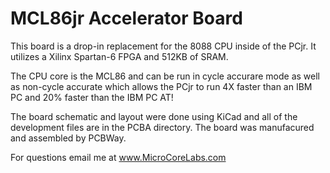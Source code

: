 # MCL86jr Accelerator Board

This board is a drop-in replacement for the 8088 CPU inside of the PCjr.  It utilizes a Xilinx Spartan-6 FPGA and 512KB of SRAM.

The CPU core is the MCL86 and can be run in cycle accurare mode as well as non-cycle accurate which allows the PCjr to run 4X faster than an IBM PC and 20% faster than the IBM PC AT!

The board schematic and layout were done using KiCad and all of the development files are in the PCBA directory. The board was manufacured and assembled by PCBWay.


       
For questions email me at www.MicroCoreLabs.com
